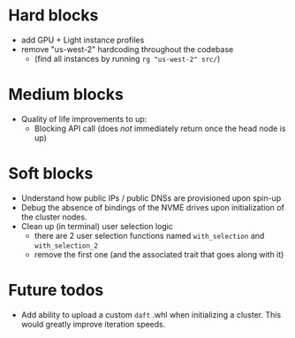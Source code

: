 # Hard blocks

- add GPU + Light instance profiles
- remove "us-west-2" hardcoding throughout the codebase
  - (find all instances by running `rg "us-west-2" src/`)

# Medium blocks

- Quality of life improvements to up:
  - Blocking API call (does *not* immediately return once the head node is up)

# Soft blocks
- Understand how public IPs / public DNSs are provisioned upon spin-up
- Debug the absence of bindings of the NVME drives upon initialization of the cluster nodes.
- Clean up (in terminal) user selection logic
  - there are 2 user selection functions named `with_selection` and `with_selection_2`
  - remove the first one (and the associated trait that goes along with it)

# Future todos

- Add ability to upload a custom `daft` .whl when initializing a cluster.
  This would greatly improve iteration speeds.
